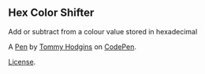 Hex Color Shifter
-----------------
Add or subtract from a colour value stored in hexadecimal

A [Pen](http://codepen.io/tomhodgins/pen/jbKZer) by [Tommy Hodgins](http://codepen.io/tomhodgins) on [CodePen](http://codepen.io/).

[License](http://codepen.io/tomhodgins/pen/jbKZer/license).